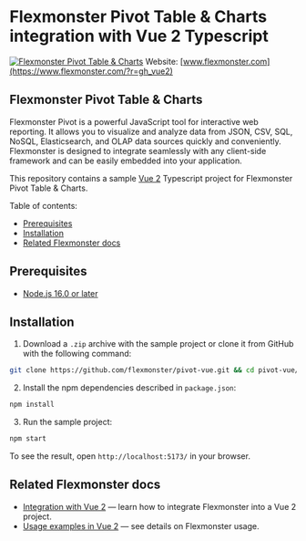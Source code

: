 # Flexmonster Pivot Table & Charts integration with Vue 2 Typescript
[![Flexmonster Pivot Table & Charts](https://cdn.flexmonster.com/landing.png)](https://flexmonster.com/?r=gh_vue2)
Website: [www.flexmonster.com](https://www.flexmonster.com/?r=gh_vue2)

## Flexmonster Pivot Table & Charts

Flexmonster Pivot is a powerful JavaScript tool for interactive web reporting. It allows you to visualize and analyze data from JSON, CSV, SQL, NoSQL, Elasticsearch, and OLAP data sources quickly and conveniently. Flexmonster is designed to integrate seamlessly with any client-side framework and can be easily embedded into your application.

This repository contains a sample [Vue 2](https://v2.vuejs.org/) Typescript project for Flexmonster Pivot Table & Charts.

Table of contents:

- [Prerequisites](#prerequisites)
- [Installation](#installation)
- [Related Flexmonster docs](#related-flexmonster-docs)

## Prerequisites

- [Node.js 16.0 or later](https://nodejs.org/en/)

## Installation 

1. Download a `.zip` archive with the sample project or clone it from GitHub with the following command:

```bash
git clone https://github.com/flexmonster/pivot-vue.git && cd pivot-vue/vue2/typescript
```

2. Install the npm dependencies described in `package.json`: 

```bash
npm install
```

3. Run the sample project: 

```bash
npm start 
```

To see the result, open `http://localhost:5173/` in your browser.

## Related Flexmonster docs

- [Integration with Vue 2](https://www.flexmonster.com/doc/integration-with-vue-2/?r=gh_vue2) — learn how to integrate Flexmonster into a Vue 2 project.
- [Usage examples in Vue 2](https://www.flexmonster.com/doc/flexmonster-in-vue-2/?r=gh_vue2) — see details on Flexmonster usage.
